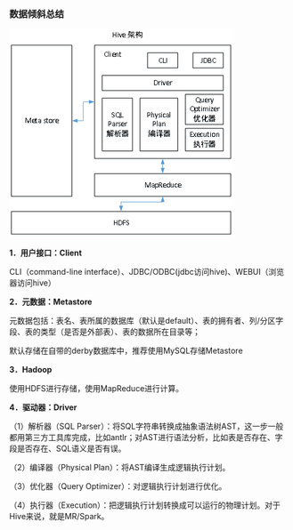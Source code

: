 ### 数据倾斜总结

![](../blogImg/images/202110011138.png)

**1．用户接口：Client**

CLI（command-line interface）、JDBC/ODBC(jdbc访问hive)、WEBUI（浏览器访问hive）

**2．元数据：Metastore**

元数据包括：表名、表所属的数据库（默认是default）、表的拥有者、列/分区字段、表的类型（是否是外部表）、表的数据所在目录等；

默认存储在自带的derby数据库中，推荐使用MySQL存储Metastore

**3．Hadoop**

使用HDFS进行存储，使用MapReduce进行计算。

**4．驱动器：Driver**

（1）解析器（SQL Parser）：将SQL字符串转换成抽象语法树AST，这一步一般都用第三方工具库完成，比如antlr；对AST进行语法分析，比如表是否存在、字段是否存在、SQL语义是否有误。

（2）编译器（Physical Plan）：将AST编译生成逻辑执行计划。

（3）优化器（Query Optimizer）：对逻辑执行计划进行优化。

（4）执行器（Execution）：把逻辑执行计划转换成可以运行的物理计划。对于Hive来说，就是MR/Spark。





